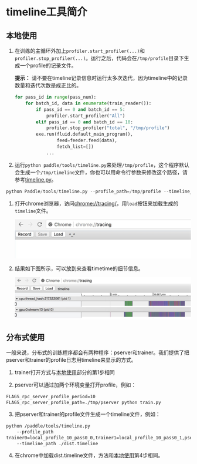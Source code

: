 # timeline工具简介

## <span id="local">本地使用</span>

1. 在训练的主循环外加上`profiler.start_profiler(...)`和`profiler.stop_profiler(...)`。运行之后，代码会在`/tmp/profile`目录下生成一个profile的记录文件。

	**提示：**
	请不要在timeline记录信息时运行太多次迭代，因为timeline中的记录数量和迭代次数是成正比的。

	```python
    for pass_id in range(pass_num):
        for batch_id, data in enumerate(train_reader()):
            if pass_id == 0 and batch_id == 5:
                profiler.start_profiler("All")
            elif pass_id == 0 and batch_id == 10:
                profiler.stop_profiler("total", "/tmp/profile")
            exe.run(fluid.default_main_program(),
                    feed=feeder.feed(data),
                    fetch_list=[])
	            ...
	```

1. 运行`python paddle/tools/timeline.py`来处理`/tmp/profile`，这个程序默认会生成一个`/tmp/timeline`文件，你也可以用命令行参数来修改这个路径，请参考[timeline.py](https://github.com/PaddlePaddle/Paddle/blob/develop/tools/timeline.py)。
```python
python Paddle/tools/timeline.py --profile_path=/tmp/profile --timeline_path=timeline
```

1. 打开chrome浏览器，访问<chrome://tracing/>，用`load`按钮来加载生成的`timeline`文件。

	![chrome tracing](./tracing.jpeg)

1. 结果如下图所示，可以放到来查看timetime的细节信息。

	![chrome timeline](./timeline.jpeg)

## 分布式使用
一般来说，分布式的训练程序都会有两种程序：pserver和trainer。我们提供了把pserver和trainer的profile日志用timeline来显示的方式。 
 
1. trainer打开方式与[本地使用](#local)部分的第1步相同

1. pserver可以通过加两个环境变量打开profile，例如：
```
FLAGS_rpc_server_profile_period=10 FLAGS_rpc_server_profile_path=./tmp/pserver python train.py
```

3. 把pserver和trainer的profile文件生成一个timeline文件，例如：  
```
python /paddle/tools/timeline.py
    --profile_path trainer0=local_profile_10_pass0_0,trainer1=local_profile_10_pass0_1,pserver0=./pserver_0,pserver1=./pserver_1
    --timeline_path ./dist.timeline
```

4. 在chrome中加载dist.timeline文件，方法和[本地使用](#local)第4步相同。
